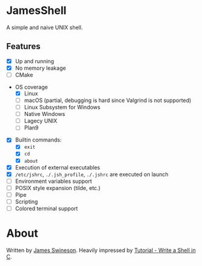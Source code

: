 # JamesShell

A simple and naive UNIX shell.

## Features

 * [x] Up and running
 * [x] No memory leakage
 * [ ] CMake
 * OS coverage
    + [x] Linux
    + [ ] macOS (partial, debugging is hard since Valgrind is not supported)
    + [ ] Linux Subsystem for Windows
    + [ ] Native Windows
    + [ ] Lagecy UNIX
    + [ ] Plan9
 * [x] Builtin commands:
    + [x] `exit`
    + [x] `cd`
    + [x] `about`
 * [x] Execution of external executables
 * [x] `/etc/jshrc`, `./.jsh_profile`, `./.jshrc` are executed on launch
 * [ ] Environment variables support
 * [ ] POSIX style expansion (tilde, etc.)
 * [ ] Pipe
 * [ ] Scripting
 * [ ] Colored terminal support

# About

Written by [James Swineson](https://swineson.me).
Heavily impressed by [Tutorial - Write a Shell in C](https://brennan.io/2015/01/16/write-a-shell-in-c/).
